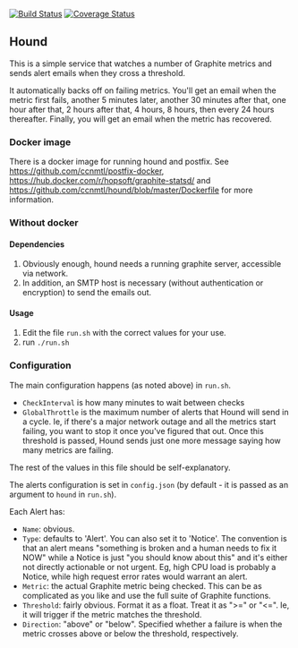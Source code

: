 [![Build Status](https://travis-ci.org/ccnmtl/hound.svg?branch=master)](https://travis-ci.org/ccnmtl/hound)
[![Coverage Status](https://coveralls.io/repos/github/ccnmtl/hound/badge.svg?branch=master)](https://coveralls.io/github/ccnmtl/hound?branch=master)

## Hound

This is a simple service that watches a number of Graphite metrics and
sends alert emails when they cross a threshold.

It automatically backs off on failing metrics. You'll get an email
when the metric first fails, another 5 minutes later, another 30
minutes after that, one hour after that, 2 hours after that, 4 hours,
8 hours, then every 24 hours thereafter. Finally, you will get an
email when the metric has recovered.

### Docker image

There is a docker image for running hound and postfix. See
<https://github.com/ccnmtl/postfix-docker>,
<https://hub.docker.com/r/hopsoft/graphite-statsd/> and
<https://github.com/ccnmtl/hound/blob/master/Dockerfile> for more information.

### Without docker

#### Dependencies

1. Obviously enough, hound needs a running graphite server, accessible via
   network.
2. In addition, an SMTP host is necessary (without authentication or
   encryption) to send the emails out.

#### Usage

1. Edit the file `run.sh` with the correct values for your use.
2. run `./run.sh`

### Configuration

The main configuration happens (as noted above) in `run.sh`.

* `CheckInterval` is how many minutes to wait between checks
* `GlobalThrottle` is the maximum number of alerts that Hound will send in a
  cycle. Ie, if there's a major network outage and all the metrics start
  failing, you want to stop it once you've figured that out. Once this
  threshold is passed, Hound sends just one more message saying how many
  metrics are failing.

The rest of the values in this file should be self-explanatory.

The alerts configuration is set in `config.json` (by default - it is passed as
an argument to `hound` in `run.sh`).

Each Alert has:

* `Name`: obvious.
* `Type`: defaults to 'Alert'. You can also set it to 'Notice'. The
  convention is that an alert means "something is broken and a human
  needs to fix it NOW" while a Notice is just "you should know about
  this" and it's either not directly actionable or not urgent. Eg,
  high CPU load is probably a Notice, while high request error rates
  would warrant an alert.
* `Metric`: the actual Graphite metric being checked. This can be as
  complicated as you like and use the full suite of Graphite
  functions.
* `Threshold`: fairly obvious. Format it as a float. Treat it as ">="
  or "<=". Ie, it will trigger if the metric matches the threshold.
* `Direction`: "above" or "below". Specified whether a failure is when
  the metric crosses above or below the threshold, respectively.

